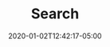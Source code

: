 ---
title: "Search"
date: 2020-01-02T12:42:17-05:00
draft: false
outputs:
- HTML
- JSON
layout: search
---